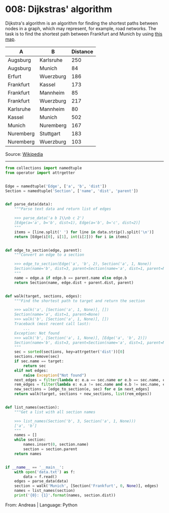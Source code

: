 # 008: Dijkstras' algorithm

Dijkstra's algorithm is an algorithm for finding the shortest paths between nodes in a graph, which may represent, for example, road networks. The task is to find the shortest path between Frankfurt and Munich by using [this map](https://upload.wikimedia.org/wikipedia/commons/a/ad/MapGermanyGraph.svg).

| A | B | Distance |
| --------- | ------ | --- |
| Augsburg | Karlsruhe | 250 |
| Augsburg | Munich | 84 |
| Erfurt | Wuerzburg | 186 |
| Frankfurt | Kassel | 173 |
| Frankfurt | Mannheim | 85 |
| Frankfurt | Wuerzburg | 217 |
| Karlsruhe | Mannheim | 80 |
| Kassel | Munich | 502 |
| Munich | Nuremberg | 167 |
| Nuremberg | Stuttgart | 183 |
| Nuremberg | Wuerzburg | 103 |

Source: [Wikipedia](https://en.wikipedia.org/wiki/Dijkstra's_algorithm)

---

```python
from collections import namedtuple
from operator import attrgetter


Edge = namedtuple('Edge', ['a', 'b', 'dist'])
Section = namedtuple('Section', ['name', 'dist', 'parent'])


def parse_data(data):
    """Parse text data and return list of edges

    >>> parse_data('a b 1\\nb c 2')
    [Edge(a='a', b='b', dist=1), Edge(a='b', b='c', dist=2)]
    """
    items = [line.split(' ') for line in data.strip().split('\n')]
    return [Edge(i[0], i[1], int(i[2])) for i in items]


def edge_to_section(edge, parent):
    """Convert an edge to a section

    >>> edge_to_section(Edge('a', 'b', 2), Section('a', 1, None))
    Section(name='b', dist=3, parent=Section(name='a', dist=1, parent=None))
    """
    name = edge.a if edge.b == parent.name else edge.b
    return Section(name, edge.dist + parent.dist, parent)


def walk(target, sections, edges):
    """Find the shortest path to target and return the section

    >>> walk('a', [Section('a', 1, None)], [])
    Section(name='a', dist=1, parent=None)
    >>> walk('b', [Section('a', 1, None)], [])
    Traceback (most recent call last):
        ...
    Exception: Not found
    >>> walk('b', [Section('a', 1, None)], [Edge('a', 'b', 2)])
    Section(name='b', dist=3, parent=Section(name='a', dist=1, parent=None))
    """
    sec = sorted(sections, key=attrgetter('dist'))[0]
    sections.remove(sec)
    if sec.name == target:
        return sec
    elif not edges:
        raise Exception("Not found")
    next_edges = filter(lambda e: e.a == sec.name or e.b == sec.name, edges)
    rem_edges = filter(lambda e: e.a != sec.name and e.b != sec.name, edges)
    new_sections = [edge_to_section(e, sec) for e in next_edges]
    return walk(target, sections + new_sections, list(rem_edges))


def list_names(section):
    """Get a list with all section names

    >>> list_names(Section('b', 3, Section('a', 1, None)))
    ['a', 'b']
    """
    names = []
    while section:
        names.insert(0, section.name)
        section = section.parent
    return names


if __name__ == '__main__':
    with open('data.txt') as f:
        data = f.read()
    edges = parse_data(data)
    section = walk('Munich', [Section('Frankfurt', 0, None)], edges)
    names = list_names(section)
    print('{0}: {1}'.format(names, section.dist))
```
From: Andreas | Language: Python
